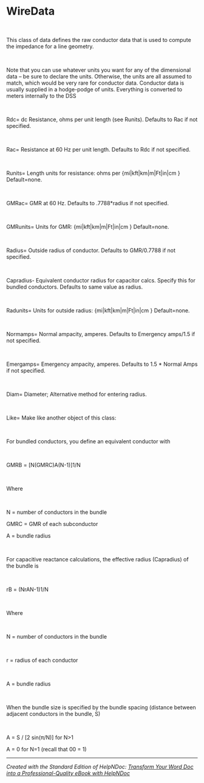 # WireData

&nbsp;

This class of data defines the raw conductor data that is used to compute the impedance for a line geometry.

&nbsp;

Note that you can use whatever units you want for any of the dimensional data – be sure to declare the units. Otherwise, the units are all assumed to match, which would be very rare for conductor data. Conductor data is usually supplied in a hodge-podge of units. Everything is converted to meters internally to the DSS

&nbsp;

Rdc= dc Resistance, ohms per unit length (see Runits). Defaults to Rac if not specified.

&nbsp;

Rac= Resistance at 60 Hz per unit length. Defaults to Rdc if not specified.

&nbsp;

Runits= Length units for resistance: ohms per {mi\|kft\|km\|m\|Ft\|in\|cm } Default=none.

&nbsp;

GMRac= GMR at 60 Hz. Defaults to .7788\*radius if not specified.

&nbsp;

GMRunits= Units for GMR: {mi\|kft\|km\|m\|Ft\|in\|cm } Default=none.

&nbsp;

Radius= Outside radius of conductor. Defaults to GMR/0.7788 if not specified.

&nbsp;

Capradius- Equivalent conductor radius for capacitor calcs. Specify this for bundled conductors. Defaults to same value as radius.

&nbsp;

Radunits= Units for outside radius: {mi\|kft\|km\|m\|Ft\|in\|cm } Default=none.

&nbsp;

Normamps= Normal ampacity, amperes. Defaults to Emergency amps/1.5 if not specified.

&nbsp;

Emergamps= Emergency ampacity, amperes. Defaults to 1.5 \* Normal Amps if not specified.

&nbsp;

Diam= Diameter; Alternative method for entering radius.

&nbsp;

Like= Make like another object of this class:

&nbsp;

For bundled conductors, you define an equivalent conductor with

&nbsp;

GMRB = \[N(GMRC)A(N-1)\]1/N

&nbsp;

Where

&nbsp;

N = number of conductors in the bundle

GMRC = GMR of each subconductor

A = bundle radius

&nbsp;

For capacitive reactance calculations, the effective radius (Capradius) of the bundle is

&nbsp;

rB = (NrAN-1)1/N

&nbsp;

Where

&nbsp;

N = number of conductors in the bundle

&nbsp;

r = radius of each conductor

&nbsp;

A = bundle radius

&nbsp;

When the bundle size is specified by the bundle spacing (distance between adjacent conductors in the bundle, S)

&nbsp;

A = S / \[2 sin(π/N)\] for N\>1

A = 0 for N=1 (recall that 00 = 1)

***
_Created with the Standard Edition of HelpNDoc: [Transform Your Word Doc into a Professional-Quality eBook with HelpNDoc](<https://www.helpndoc.com/step-by-step-guides/how-to-convert-a-word-docx-file-to-an-epub-or-kindle-ebook/>)_
